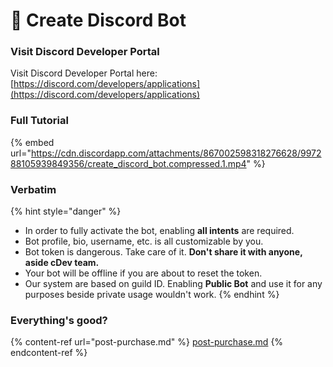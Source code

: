 # 🤖 Create Discord Bot

### Visit Discord Developer Portal

Visit Discord Developer Portal here: [https://discord.com/developers/applications](https://discord.com/developers/applications)

### Full Tutorial

{% embed url="https://cdn.discordapp.com/attachments/867002598318276628/997288105939849356/create_discord_bot.compressed.1.mp4" %}

### Verbatim

{% hint style="danger" %}
* In order to fully activate the bot, enabling **all intents** are required.
* Bot profile, bio, username, etc. is all customizable by you.
* Bot token is dangerous. Take care of it. **Don't share it with anyone, aside cDev team.**
* Your bot will be offline if you are about to reset the token.
* Our system are based on guild ID. Enabling **Public Bot** and use it for any purposes beside private usage wouldn't work.
{% endhint %}

### Everything's good?

{% content-ref url="post-purchase.md" %}
[post-purchase.md](post-purchase.md)
{% endcontent-ref %}
